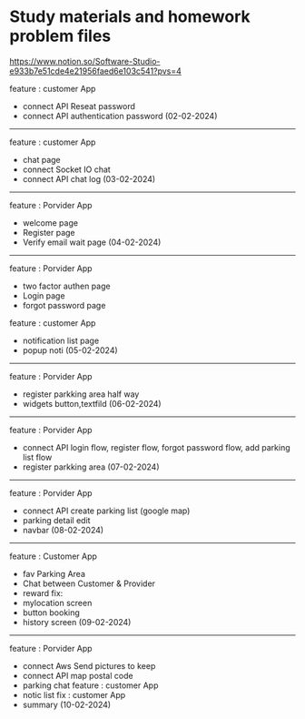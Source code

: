 # Study materials and homework problem files
https://www.notion.so/Software-Studio-e933b7e51cde4e21956faed6e103c541?pvs=4

feature : customer App
- connect API Reseat password
- connect API authentication password
(02-02-2024)
--------------------------------------------
feature : customer App
- chat page
- connect Socket IO chat
- connect API chat log
(03-02-2024)
--------------------------------------------
feature : Porvider App
- welcome page
- Register page
- Verify email wait page
(04-02-2024)
--------------------------------------------
feature : Porvider App
- two factor authen page
- Login page
- forgot password page

feature : customer App
- notification list page
- popup noti 
(05-02-2024)
--------------------------------------------
feature : Porvider App
- register parkking area half way
- widgets button,textfild
(06-02-2024)
--------------------------------------------
feature : Porvider App
- connect API login flow, register flow, forgot password flow, add parking list flow
- register parkking area
(07-02-2024)
--------------------------------------------
feature : Porvider App
- connect API  create parking list (google map)
- parking detail edit
- navbar 
(08-02-2024)
--------------------------------------------
feature : Customer App
- fav Parking Area
- Chat between Customer & Provider
- reward
fix: 
- mylocation screen
- button booking
- history screen
(09-02-2024)
--------------------------------------------
feature : Porvider App
- connect Aws Send pictures to keep
- connect API map postal code
- parking chat
feature : customer App
- notic list 
fix : customer App
- summary
(10-02-2024)

